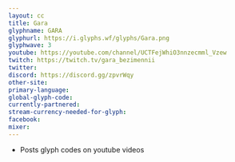 ```yaml
---
layout: cc
title: Gara
glyphname: GARA
glyphurl: https://i.glyphs.wf/glyphs/Gara.png
glyphwave: 3
youtube: https://youtube.com/channel/UCTFejWhiO3nnzecmml_Vzew
twitch: https://twitch.tv/gara_bezimennii
twitter: 
discord: https://discord.gg/zpvrWqy
other-site: 
primary-language: 
global-glyph-code: 
currently-partnered: 
stream-currency-needed-for-glyph: 
facebook: 
mixer: 
---
```

* Posts glyph codes on youtube videos
